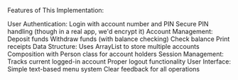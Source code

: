 Features of This Implementation:

User Authentication:
Login with account number and PIN
Secure PIN handling (though in a real app, we'd encrypt it)
Account Management:
Deposit funds
Withdraw funds (with balance checking)
Check balance
Print receipts
Data Structure:
Uses ArrayList to store multiple accounts
Composition with Person class for account holders
Session Management:
Tracks current logged-in account
Proper logout functionality
User Interface:
Simple text-based menu system
Clear feedback for all operations
